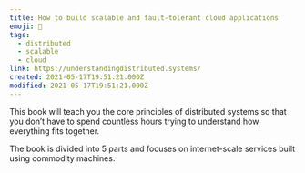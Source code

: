 ```yaml
---
title: How to build scalable and fault-tolerant cloud applications
emoji: 📝
tags:
  - distributed
  - scalable
  - cloud
link: https://understandingdistributed.systems/
created: 2021-05-17T19:51:21.000Z
modified: 2021-05-17T19:51:21.000Z
---
```




This book will teach you the core principles of distributed systems so that you don’t have to spend countless hours trying to understand how everything fits together.

The book is divided into 5 parts and focuses on internet-scale services built using commodity machines.